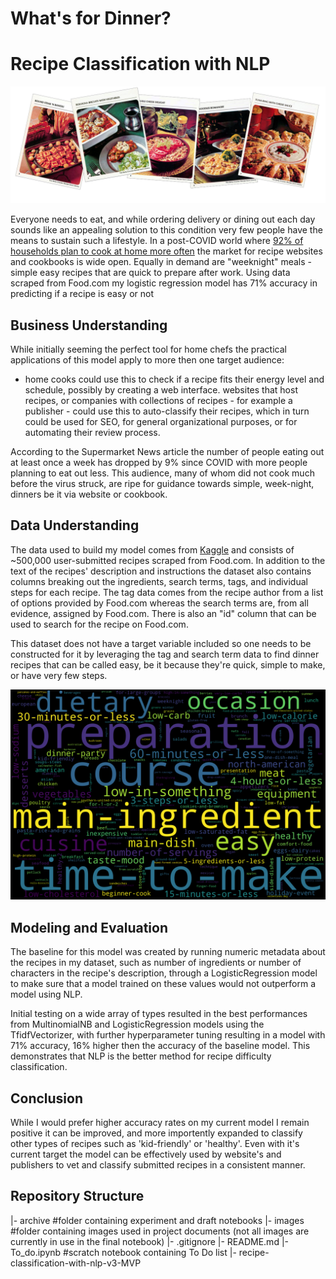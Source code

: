 # What's for Dinner?
# Recipe Classification with NLP
 
![](images/header.PNG)

Everyone needs to eat, and while ordering delivery or dining out each day sounds like an appealing solution to this condition very few people have the means to sustain such a lifestyle.  In a post-COVID world where [92% of households plan to cook at home more often](https://www.supermarketnews.com/consumer-trends/study-most-us-consumers-stick-eating-home-post-pandemic) the market for recipe websites and cookbooks is wide open. Equally in demand are "weeknight" meals - simple easy recipes that are quick to prepare after work.  Using data scraped from Food.com my logistic regression model has 71% accuracy in predicting if a recipe is easy or not

## Business Understanding

While initially seeming the perfect tool for home chefs the practical applications of this model apply to more then one target audience:

- home cooks could use this to check if a recipe fits their energy level and schedule, possibly by creating a web interface.
websites that host recipes, or companies with collections of recipes - for example a publisher - could use this to auto-classify their recipes, which in turn could be used for SEO, for general organizational purposes, or for automating their review process.

According to the Supermarket News article the number of people eating out at least once a week has dropped by 9% since COVID with more people planning to eat out less. This audience, many of whom did not cook much before the virus struck, are ripe for guidance towards simple, week-night, dinners be it via website or cookbook.

## Data Understanding

The data used to build my model comes from [Kaggle](https://www.kaggle.com/shuyangli94/foodcom-recipes-with-search-terms-and-tags) and consists of ~500,000 user-submitted recipes scraped from Food.com. In addition to the text of the recipes' description and instructions the dataset also contains columns breaking out the ingredients, search terms, tags, and individual steps for each recipe. The tag data comes from the recipe author from a list of options provided by Food.com whereas the search terms are, from all evidence, assigned by Food.com. There is also an "id" column that can be used to search for the recipe on Food.com.

This dataset does not have a target variable included so one needs to be constructed for it by leveraging the tag and search term data to find dinner recipes that can be called easy, be it because they're quick, simple to make, or have very few steps.

![Wordcloud of tag feature frequencies](images/wordcloud.png)

## Modeling and Evaluation

The baseline for this model was created by running numeric metadata about the recipes in my dataset, such as number of ingredients or number of characters in the recipe's description, through a LogisticRegression model to make sure that a model trained on these values would not outperform a model using NLP.

Initial testing on a wide array of types resulted in the best performances from MultinomialNB and LogisticRegression models using the TfidfVectorizer, with further hyperparameter tuning resulting in a model with 71% accuracy, 16% higher then the accuracy of the baseline model. This demonstrates that NLP is the better method for recipe difficulty classification.

## Conclusion

While I would prefer higher accuracy rates on my current model I remain positive it can be improved, and more importently expanded to classify other types of recipes such as 'kid-friendly' or 'healthy'. Even with it's current target the model can be effectively used by website's and publishers to vet and classify submitted recipes in a consistent manner.

## Repository Structure

|- archive #folder containing experiment and draft notebooks
|- images  #folder containing images used in project documents (not all images are currently in use in the final notebook)
|- .gitignore
|- README.md
|- To_do.ipynb #scratch notebook containing To Do list
|- recipe-classification-with-nlp-v3-MVP
